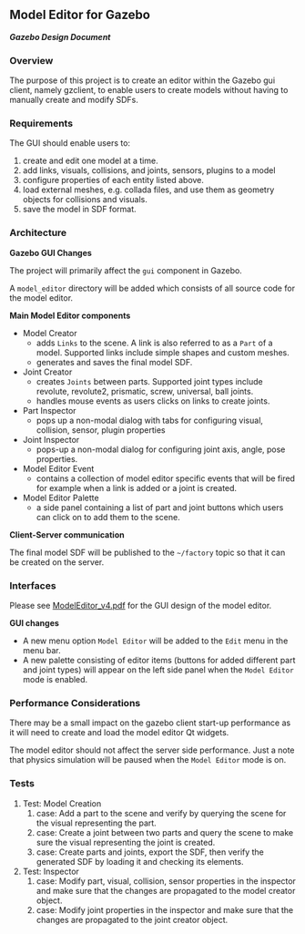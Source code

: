 ## Model Editor for Gazebo
***Gazebo Design Document***

### Overview

The purpose of this project is to create an editor within the Gazebo gui client,
namely gzclient, to enable users to create models without having to manually
create and modify SDFs.

### Requirements

The GUI should enable users to:

1. create and edit one model at a time.
1. add links, visuals, collisions, and joints, sensors, plugins to a model
1. configure properties of each entity listed above.
1. load external meshes, e.g. collada files, and use them as geometry objects
for collisions and visuals.
1. save the model in SDF format.

### Architecture

**Gazebo GUI Changes**

The project will primarily affect the `gui` component in Gazebo.

A `model_editor` directory will be added which consists of all source code
for the model editor.

**Main Model Editor components**

* Model Creator
    * adds `Links` to the scene. A link is also referred to as a `Part` of a
    model. Supported links include simple shapes and custom meshes.
    * generates and saves the final model SDF.
* Joint Creator
    * creates `Joints` between parts. Supported joint types include revolute,
    revolute2, prismatic, screw, universal, ball joints.
    * handles mouse events as users clicks on links to create joints.
* Part Inspector
    * pops up a non-modal dialog with tabs for configuring visual, collision,
  sensor, plugin properties
* Joint Inspector
    * pops-up a non-modal dialog for configuring joint axis, angle, pose
    properties.
* Model Editor Event
    * contains a collection of model editor specific events that will be fired
    for example when a link is added or a joint is created.
* Model Editor Palette
    * a side panel containing a list of part and joint buttons which users
    can click on to add them to the scene.

**Client-Server communication**

The final model SDF will be published to the `~/factory` topic so that it can be
created on the server.

### Interfaces

Please see [ModelEditor_v4.pdf](ModelEditor_v4.pdf) for the
GUI design of the model editor.

**GUI changes**

* A new menu option `Model Editor` will be added to the `Edit` menu in the
menu bar.
* A new palette consisting of editor items (buttons for added different part and
joint types) will appear on the left side panel when the `Model Editor` mode is
enabled.

### Performance Considerations

There may be a small impact on the gazebo client start-up performance as it
will need to create and load the model editor Qt widgets.

The model editor should not affect the server side performance.
Just a note that physics simulation will be paused when the `Model Editor` mode
is on.

### Tests

1. Test: Model Creation
    1. case: Add a part to the scene and verify by querying the scene for the
    visual representing the part.
    1. case: Create a joint between two parts and query the scene to make sure
    the visual representing the joint is created.
    1. case: Create parts and joints, export the SDF, then verify the generated
    SDF by loading it and checking its elements.
1. Test: Inspector
    1. case: Modify part, visual, collision, sensor properties in the
    inspector and make sure that the changes are propagated to the
    model creator object.
    1. case: Modify joint properties in the inspector and make sure that the
    changes are propagated to the joint creator object.
